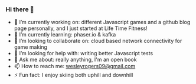 ### Hi there 👋



- 🔭 I’m currently working on: different Javascript games and a github blog page personally, and I just started at Life Time Fitness!
- 🌱 I’m currently learning: phaser.io & kafka
- 👯 I’m looking to collaborate on: cloud based network connectivity for game making
- 🤔 I’m looking for help with: writing better Javascript tests
- 💬 Ask me about: really anything, I'm an open book
- 📫 How to reach me: wesleyrogers09@gmail.com
- ⚡ Fun fact: I enjoy skiing both uphill and downhill

